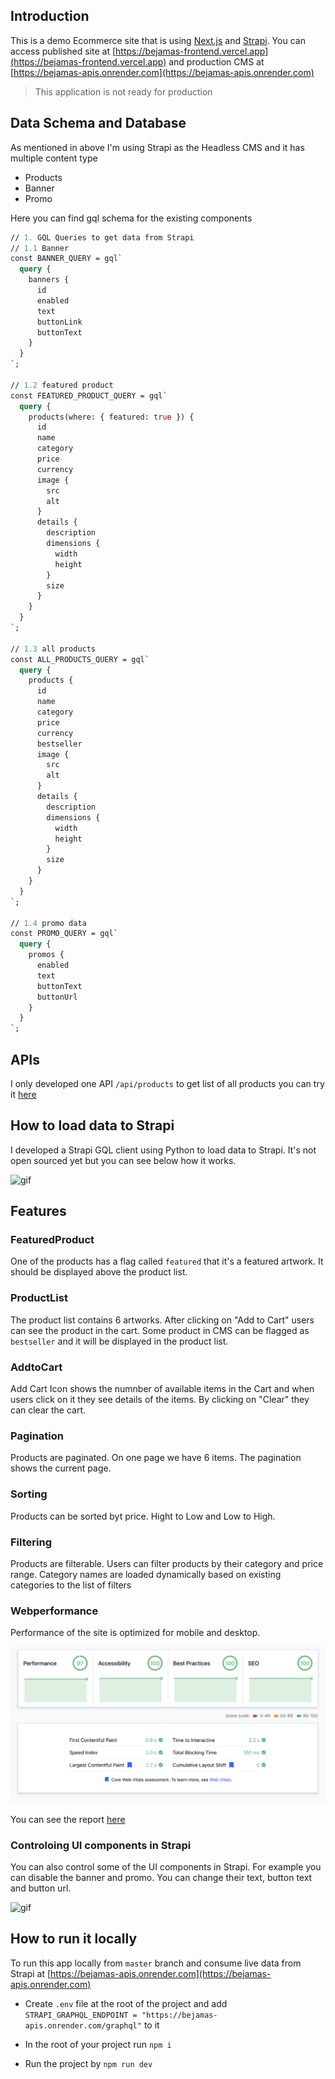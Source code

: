 ## Introduction

This is a demo Ecommerce site that is using [Next.js](https://nextjs.org) and [Strapi](https://strapi.io).
You can access published site at [https://bejamas-frontend.vercel.app](https://bejamas-frontend.vercel.app) and production CMS at [https://bejamas-apis.onrender.com](https://bejamas-apis.onrender.com)

> This application is not ready for production

## Data Schema and Database

As mentioned in above I'm using Strapi as the Headless CMS and it has multiple content type

- Products
- Banner
- Promo

Here you can find gql schema for the existing components

```graphql
// 1. GQL Queries to get data from Strapi
// 1.1 Banner
const BANNER_QUERY = gql`
  query {
    banners {
      id
      enabled
      text
      buttonLink
      buttonText
    }
  }
`;

// 1.2 featured product
const FEATURED_PRODUCT_QUERY = gql`
  query {
    products(where: { featured: true }) {
      id
      name
      category
      price
      currency
      image {
        src
        alt
      }
      details {
        description
        dimensions {
          width
          height
        }
        size
      }
    }
  }
`;

// 1.3 all products
const ALL_PRODUCTS_QUERY = gql`
  query {
    products {
      id
      name
      category
      price
      currency
      bestseller
      image {
        src
        alt
      }
      details {
        description
        dimensions {
          width
          height
        }
        size
      }
    }
  }
`;

// 1.4 promo data
const PROMO_QUERY = gql`
  query {
    promos {
      enabled
      text
      buttonText
      buttonUrl
    }
  }
`;
```

## APIs

I only developed one API `/api/products` to get list of all products you can try it [here](https://bejamas-frontend.vercel.app/api/products)

## How to load data to Strapi

I developed a Strapi GQL client using Python to load data to Strapi. It's not open sourced yet but you can see below how it works.

![gif](./public/strapi_gql_client_hidden.gif)

## Features

### FeaturedProduct

One of the products has a flag called `featured` that it's a featured artwork. It should be displayed above the product list.

### ProductList

The product list contains 6 artworks. After clicking on "Add to Cart" users can see the product in the cart. Some product in CMS can be flagged as `bestseller` and it will be displayed in the product list.

### AddtoCart

Add Cart Icon shows the numnber of available items in the Cart and when users click on it they see details of the items.
By clicking on "Clear" they can clear the cart.

### Pagination

Products are paginated. On one page we have 6 items. The pagination shows the current page.

### Sorting

Products can be sorted byt price. Hight to Low and Low to High.

### Filtering

Products are filterable. Users can filter products by their category and price range. Category names are loaded dynamically based on existing categories to the list of filters

### Webperformance

Performance of the site is optimized for mobile and desktop.

![performance](./public/performance.png)

You can see the report [here](https://lighthouse-dot-webdotdevsite.appspot.com//lh/html?url=https%3A%2F%2Fbejamas-frontend.vercel.app%2F)

### Controloing UI components in Strapi

You can also control some of the UI components in Strapi. For example you can disable the banner and promo. You can change their text, button text and button url.

![gif](./public/control_ui_components_with_cms.gif)

## How to run it locally

To run this app locally from `master` branch and consume live data from Strapi at [https://bejamas-apis.onrender.com](https://bejamas-apis.onrender.com)

- Create `.env` file at the root of the project and add `STRAPI_GRAPHQL_ENDPOINT = "https://bejamas-apis.onrender.com/graphql"` to it

- In the root of your project run `npm i`
- Run the project by `npm run dev`
